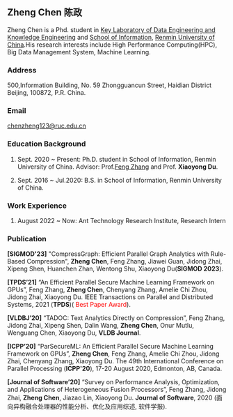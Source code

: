## Zheng Chen 陈政

Zheng Chen is a Phd. student in  [Key Laboratory of Data Engineering and Knowledge Engineering](http://deke.ruc.edu.cn/) and [School of Information](http://info.ruc.edu.cn/), [Renmin University of China](http://www.ruc.edu.cn/).His research interests include High Performance Computing(HPC), Big Data Management System, Machine Learning.


### Address

500,Information Building, No. 59 Zhongguancun Street, Haidian District Beijing, 100872, P.R. China.

### Email

[chenzheng123@ruc.edu.cn](chenzheng123@ruc.edu.cn)

### Education Background

1. Sept. 2020 ~ Present: Ph.D. student in School of Information, Renmin University of China. Advisor:  Prof.[Feng Zhang](https://fengzhangcs.github.io/) and Prof. **Xiaoyong Du**.

2. Sept. 2016 ~ Jul.2020:  B.S. in School of Information, Renmin University of China.

### Work Experience

1. August 2022 ~ Now: Ant Technology Research Institute, Research Intern

### Publication

**[SIGMOD'23]** "CompressGraph: Efficient Parallel Graph Analytics with Rule-Based Compression", **Zheng Chen**, Feng Zhang, Jiawei Guan, Jidong Zhai, Xipeng Shen, Huanchen Zhan, Wentong Shu, Xiaoyong Du(**SIGMOD 2023**).

**[TPDS’21]** “An Efficient Parallel Secure Machine Learning Framework on GPUs”, Feng Zhang, **Zheng Chen**, Chenyang Zhang, Amelie Chi Zhou, Jidong Zhai, Xiaoyong Du. IEEE Transactions on Parallel and Distributed Systems, 2021 (**TPDS**)(<font color="red"> Best Paper Award</font>).

**[VLDBJ’20]** “TADOC: Text Analytics Directly on Compression”, Feng Zhang, Jidong Zhai, Xipeng Shen, Dalin Wang, **Zheng Chen**, Onur Mutlu, Wenguang Chen, Xiaoyong Du, **VLDB Journal**.

**[ICPP’20]** “ParSecureML: An Efficient Parallel Secure Machine Learning Framework on GPUs”, **Zheng Chen**, Feng Zhang, Amelie Chi Zhou, Jidong Zhai, Chenyang Zhang, Xiaoyong Du. The 49th International Conference on Parallel Processing (**ICPP'20**), 17-20 August 2020, Edmonton, AB, Canada.

**[Journal of Software’20]** “Survey on Performance Analysis, Optimization, and Applications of Heterogeneous Fusion Processors”, Feng Zhang, Jidong Zhai, **Zheng Chen**, Jiazao Lin, Xiaoyong Du.  **Journal of Software**, 2020 (面向异构融合处理器的性能分析、优化及应用综述, 软件学报).
